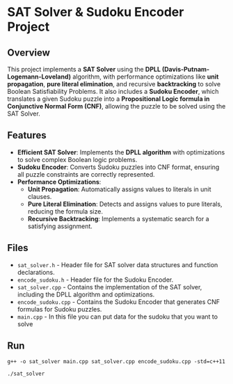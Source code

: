 # SAT Solver & Sudoku Encoder Project

## Overview

This project implements a **SAT Solver** using the **DPLL (Davis-Putnam-Logemann-Loveland)** algorithm, with performance optimizations like **unit propagation**, **pure literal elimination**, and recursive **backtracking** to solve Boolean Satisfiability Problems. It also includes a **Sudoku Encoder**, which translates a given Sudoku puzzle into a **Propositional Logic formula in Conjunctive Normal Form (CNF)**, allowing the puzzle to be solved using the SAT Solver.

## Features

- **Efficient SAT Solver**: Implements the **DPLL algorithm** with optimizations to solve complex Boolean logic problems.
- **Sudoku Encoder**: Converts Sudoku puzzles into CNF format, ensuring all puzzle constraints are correctly represented.
- **Performance Optimizations**:
  - **Unit Propagation**: Automatically assigns values to literals in unit clauses.
  - **Pure Literal Elimination**: Detects and assigns values to pure literals, reducing the formula size.
  - **Recursive Backtracking**: Implements a systematic search for a satisfying assignment.

## Files

- `sat_solver.h` - Header file for SAT solver data structures and function declarations.
- `encode_sudoku.h` - Header file for the Sudoku Encoder.
- `sat_solver.cpp` - Contains the implementation of the SAT solver, including the DPLL algorithm and optimizations.
- `encode_sudoku.cpp` - Contains the Sudoku Encoder that generates CNF formulas for Sudoku puzzles.
- `main.cpp` - In this file you can put data for the sudoku that you want to solve

## Run

```
g++ -o sat_solver main.cpp sat_solver.cpp encode_sudoku.cpp -std=c++11
```
```
./sat_solver
```
